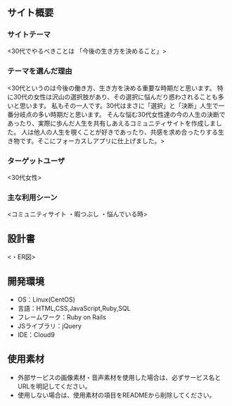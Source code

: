 # <lifechoice>

## サイト概要
### サイトテーマ
<30代でやるべきことは​
「今後の生き方を決めること」>

### テーマを選んだ理由
<30代というのは今後の働き方、生き方を決める重要な時期だと思います。
特に30代の女性は沢山の選択肢があり、その選択に悩んだり惑わされることも多いと思います。
私もその一人です。
​30代はまさに「選択」と「決断」​人生で一番分岐点の多い時期だと思います。
そんな悩む30代女性達の今の人生の決断であったり、実際に歩んだ人生を共有しあえるコミュニティサイトを作成しました。
人は他人の人生を覗くことが好きであったり、共感を求め合ったりする生き物です。​そこにフォーカスしアプリに仕上げました。>

### ターゲットユーザ
<30代女性>

### 主な利用シーン
<コミュニティサイト
・暇つぶし
・悩んでいる時>

## 設計書
<・ER図>

## 開発環境
- OS：Linux(CentOS)
- 言語：HTML,CSS,JavaScript,Ruby,SQL
- フレームワーク：Ruby on Rails
- JSライブラリ：jQuery
- IDE：Cloud9

## 使用素材
- 外部サービスの画像素材・音声素材を使用した場合は、必ずサービス名とURLを明記してください。
- 使用しない場合は、使用素材の項目をREADMEから削除してください。